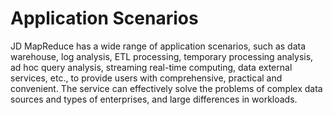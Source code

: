 # Application Scenarios

JD MapReduce has a wide range of application scenarios, such as data warehouse, log analysis, ETL processing, temporary processing analysis, ad hoc query analysis, streaming real-time computing, data external services, etc., to provide users with comprehensive, practical and convenient. The service can effectively solve the problems of complex data sources and types of enterprises, and large differences in workloads.